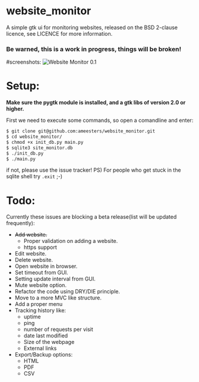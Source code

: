 website_monitor
===============

A simple gtk ui for monitoring websites, released on the BSD 2-clause licence, see LICENCE for more information.

### Be warned, this is a work in progress, things will be broken!

#screenshots:
![Website Monitor 0.1](https://raw.github.com/ameesters/website_monitor/master/docs/screenshots/site_monitor_001.png "Website Monitor 0.1")

# Setup:
<b>Make sure the pygtk module is installed, and a gtk libs of version 2.0 or higher.</b>

First we need to execute some commands, so open a comandline and enter:
```bash
$ git clone git@github.com:ameesters/website_monitor.git
$ cd website_monitor/
$ chmod +x init_db.py main.py
$ sqlite3 site_monitor.db
$ ./init_db.py
$ ./main.py
```
if not, please use the issue tracker!
PS) For people who get stuck in the sqlite shell try `.exit` ;-)

# Todo:
Currently these issues are blocking a beta release(list will be updated frequently):
* ~~Add website.~~
  * Proper validation on adding a website.
  * https support
* Edit website.
* Delete website.
* Open website in browser.
* Set timeout from GUI.
* Setting update interval from GUI.
* Mute website option.
* Refactor the code using DRY/DIE principle.
* Move to a more MVC like structure.
* Add a proper menu
* Tracking history like:
  * uptime
  * ping
  * number of requests per visit
  * date last modified
  * Size of the webpage
  * External links
* Export/Backup options:
  * HTML
  * PDF
  * CSV
  
